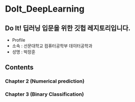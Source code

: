 # DoIt_DeepLearning

## Do It! 딥러닝 입문을 위한 깃헙 레지토리입니다.

+ Profile
+ 소속 : 선문대학교 컴퓨터공학부 데이터공학과
+ 성명 : 박장훈

## Contents
### Chapter 2 (Numerical prediction)
### Chapter 3 (Binary Classification)

